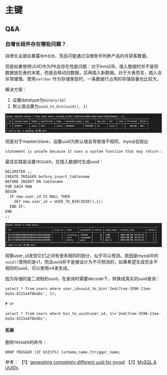 # 主键

## Q&A

### 自增长组件存在哪些问题？

自增长主键会暴露`场外信息`，竞品可能通过注册账号判断产品的月获客数量。

但是如果使用UUID作为PK会存在性能问题：对于InnoDB，插入数据时并不是将数据放在表的末尾，而是会移动旧数据，后再插入新数据。对于大表而言，插入会非常缓慢。使用`varchar`
作为存储类型时，一条数据行占用的存储容量也比较大。

解决方案：

1. 设置datatype为`binary(16)`
2. 默认值设置为`uuid_to_bin(uuid(), 1)`

![img.png](/imgs/db/uuid-datatype.png)

但是对于master/slave，设置uuid为默认值会导致值不相同，mysql会抛出

```markdown
statement is unsafe because it uses a system function that may return a different value on the replica
```

最佳实践是设置`TRIGGER`，在插入数据时生成uuid：

```shell
DELIMITER ;;
CREATE TRIGGER before_insert_tablename
BEFORE INSERT ON tablename
FOR EACH ROW
BEGIN
  IF new.user_id IS NULL THEN
    SET new.user_id = UUID_TO_BIN(UUID(),1);
  END IF;
END
;;
```

![img.png](/imgs/db/uuid-pk.png)

观察user_id发现它们之间有很多相同的部分，似乎可以预测。原因是mysql中的`uuid()`使用的是v1，而且uuid并不是被设计为不可预测的，如果希望生成完全不相同的uuid，可以使用v4来生成。

因为存储的是二进制的uuid，在查询时需要decode下，转换成真实的uuid查询：

```shell
select * from users where user_id=uuid_to_bin('2edc7cee-3596-11ee-ba3a-4215a4f8edbc', 1);

# or

select * from users where bin_to_uuid(user_id, 1)='2edc7cee-3596-11ee-ba3a-4215a4f8edbc';
```

#### 拓展

删除`TRIGGER`的命令：

```shell
DROP TRIGGER [IF EXISTS] [schema_name.]trigger_name;
```

参考：
【1】[generating completely different uuid for mysql](https://stackoverflow.com/questions/61650560/generating-completely-different-uuid-for-mysql)
【2】[MySQL & UUIDs](https://lefred.be/content/mysql-uuids/)
